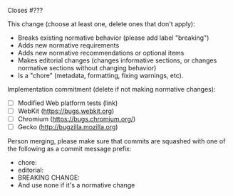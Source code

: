 Closes #???

This change (choose at least one, delete ones that don't apply):

* Breaks existing normative behavior (please add label "breaking")
* Adds new normative requirements
* Adds new normative recommendations or optional items
* Makes editorial changes (changes informative sections, or changes normative sections without changing behavior)
* Is a "chore" (metadata, formatting, fixing warnings, etc).

Implementation commitment (delete if not making normative changes):
* [ ] Modified Web platform tests (link)
* [ ] WebKit (https://bugs.webkit.org)
* [ ] Chromium (https://bugs.chromium.org/)
* [ ] Gecko (http://bugzilla.mozilla.org)

Person merging, please make sure that commits are squashed with one of the following as a commit message prefix:

* chore:
* editorial:
* BREAKING CHANGE:
* And use none if it's a normative change
